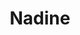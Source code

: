 ---
title: Nadine
date: 
draft: false

# descripcion
description : Aro de plata pasante

materials: Plata 925

color: Plateado

dimensions: 4,5cm largo

code: 01-20-0420

type: "Aros"

categories: []

price: $3.270,00

price_eftvo: $2.780,00

# Images
# first image will be shown in the product page
images:
  # - image: "images/path_to_image"
  # La ubicacion de las imagenes es imagenes/Aros/Aros.Solo Plata/01-20-0420-nadine
  - image: "./images/aros/solo_plata/01-20-0420-colgante-ovalado_a.JPG"
  - image: "./images/aros/solo_plata/01-20-0420-colgante-ovalado_b.JPG"
---